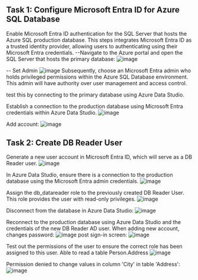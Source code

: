 # 

## Task 1: Configure Microsoft Entra ID for Azure SQL Database
Enable Microsoft Entra ID authentication for the SQL Server that hosts the Azure SQL production database. This steps integrates Microsoft Entra ID as a trusted identity provider, allowing users to authenticating using their Microsoft Entra credentials.
--Navigate to the Azure portal and open the SQL Server that hosts the primary database:
![image](https://github.com/ZCHAnalytics/azure-database-migration319/assets/146954022/d3ef9321-2cb0-4cee-9978-66720f05a090)

-- Set Admin
![image](https://github.com/ZCHAnalytics/azure-database-migration319/assets/146954022/d5c4f029-ccf7-4608-8b09-955a8754480d)
Subsequently, choose an Microsoft Entra admin who holds privileged permissions within the Azure SQL Database environment. This admin will have authority over user management and access control. 

test this by connecting to the primary database using Azure Data Studio. 

Establish a connection to the production database using Microsoft Entra credentials within Azure Data Studio.
![image](https://github.com/ZCHAnalytics/azure-database-migration319/assets/146954022/ce867af5-ba32-42a7-9cb5-252edd0219b3)

Add account:
![image](https://github.com/ZCHAnalytics/azure-database-migration319/assets/146954022/51d5ddbb-0069-4ae5-956c-b265a88f5f9f)


## Task 2: Create DB Reader User
Generate a new user account in Microsoft Entra ID, which will serve as a DB Reader user.
![image](https://github.com/ZCHAnalytics/azure-database-migration319/assets/146954022/fcb55e68-9ca3-492c-b3b5-17315e4373c2)

In Azure Data Studio, ensure there is a connection to the production database using the Microsoft Entra admin credentials. 
![image](https://github.com/ZCHAnalytics/azure-database-migration319/assets/146954022/1567dff5-0bd1-453d-9639-886c374ae405)

Assign the db_datareader role to the previously created DB Reader User. This role provides the user with read-only privileges.
![image](https://github.com/ZCHAnalytics/azure-database-migration319/assets/146954022/70e2ee5f-0cc6-4856-bd61-686ded5e5e5b)

Disconnect from the database in Azure Data Studio:
![image](https://github.com/ZCHAnalytics/azure-database-migration319/assets/146954022/9cf0963a-d030-42ed-a2e4-7e3c5fa2d0ab)

Reconnect to the production database using Azure Data Studio and the credentials of the new DB Reader AD user. 
When adding new account, changes password:
![image](https://github.com/ZCHAnalytics/azure-database-migration319/assets/146954022/4a4e7cac-742a-4346-a785-deb23904346c)
post sign-in screen:
![image](https://github.com/ZCHAnalytics/azure-database-migration319/assets/146954022/cb0dcdee-e18b-40d5-83f5-a2eed604663d)

Test out the permissions of the user to ensure the correct role has been assigned to this user.
Able to read a table Person.Address
![image](https://github.com/ZCHAnalytics/azure-database-migration319/assets/146954022/e7648632-8440-4297-8323-28df47efa3b1)

Permission denied to change values in column 'City' in table 'Address':
![image](https://github.com/ZCHAnalytics/azure-database-migration319/assets/146954022/9e00c509-7b5a-44f0-abd6-d30d6c25d484)

